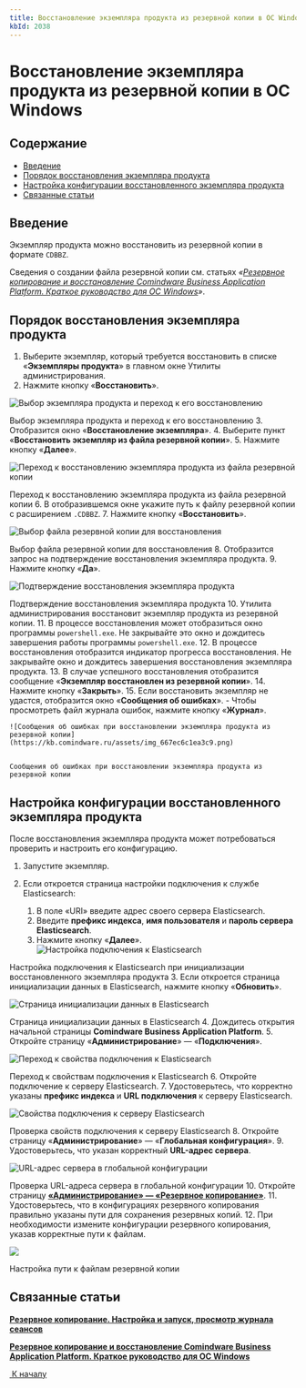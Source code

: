 ```yaml
---
title: Восстановление экземпляра продукта из резервной копии в ОС Windows
kbId: 2038
---
```


# Восстановление экземпляра продукта из резервной копии в ОС Windows

## Содержание

- [Введение](#mcetoc_1i1firri62)
- [Порядок восстановления экземпляра продукта](#mcetoc_1i1fikiqm0)
- [Настройка конфигурации восстановленного экземпляра продукта](#mcetoc_1i1fj3qee3)
- [Связанные статьи](#mcetoc_1i1fil2b31)

## Введение

Экземпляр продукта можно восстановить из резервной копии в формате `CDBBZ`.

Сведения о создании файла резервной копии см. статьях *«[Резервное копирование и восстановление Comindware Business Application Platform. Краткое руководство для ОС Windows](https://kb.comindware.ru/article.php?id=2101)»*.

## Порядок восстановления экземпляра продукта

1. Выберите экземпляр, который требуется восстановить в списке «**Экземпляры продукта**» в главном окне Утилиты администрирования.
2. Нажмите кнопку «**Восстановить**».

![Выбор экземпляра продукта и переход к его восстановлению](https://kb.comindware.ru/assets/img_667ec3011e2b3.png)

Выбор экземпляра продукта и переход к его восстановлению
3. Отобразится окно «**Восстановление экземпляра**».
4. Выберите пункт «**Восстановить экземпляр из файла резервной копии**».
5. Нажмите кнопку «**Далее**».

![Переход к восстановлению экземпляра продукта из файла резервной копии](https://kb.comindware.ru/assets/img_667ec594b626a.png)

Переход к восстановлению экземпляра продукта из файла резервной копии
6. В отобразившемся окне укажите путь к файлу резервной копии с расширением `.CDBBZ`.
7. Нажмите кнопку «**Восстановить**».

![Выбор файла резервной копии для восстановления](https://kb.comindware.ru/assets/img_667ec602a787b.png)

Выбор файла резервной копии для восстановления
8. Отобразится запрос на подтверждение восстановления экземпляра продукта.
9. Нажмите кнопку «**Да**».

![Подтверждение восстановления экземпляра продукта](https://kb.comindware.ru/assets/img_667ec66609299.png)

Подтверждение восстановления экземпляра продукта
10. Утилита администрирования восстановит экземпляр продукта из резервной копии.
11. В процессе восстановления может отобразиться окно программы `powershell.exe`. Не закрывайте это окно и дождитесь завершения работы программы `powershell.exe`.
12. В процессе восстановления отобразится индикатор прогресса восстановления. Не закрывайте окно и дождитесь завершения восстановления экземпляра продукта.
13. В случае успешного восстановления отобразится сообщение «**Экземпляр восстановлен из резервной копии**».
14. Нажмите кнопку «**Закрыть**».
15. Если восстановить экземпляр не удастся, отобразится окно «**Сообщения об ошибках**».
	- Чтобы просмотреть файл журнала ошибок, нажмите кнопку «**Журнал**».
	
	![Сообщения об ошибках при восстановлении экземпляра продукта из резервной копии](https://kb.comindware.ru/assets/img_667ec6c1ea3c9.png)
	
	
	Сообщения об ошибках при восстановлении экземпляра продукта из резервной копии

## Настройка конфигурации восстановленного экземпляра продукта

После восстановления экземпляра продукта может потребоваться проверить и настроить его конфигурацию.

1. Запустите экземпляр.
2. Если откроется страница настройки подключения к службе Elasticsearch:

	1. В поле «URI» введите адрес своего сервера Elasticsearch.
	2. Введите **префикс индекса**, **имя пользователя** и **пароль сервера Elasticsearch**.
	3. Нажмите кнопку «**Далее**».
![Настройка подключения к Elasticsearch](https://kb.comindware.ru/assets/Picture16.png)

Настройка подключения к Elasticsearch при инициализации восстановленного экземпляра продукта
3. Если откроется страница инициализации данных в Elasticsearch, нажмите кнопку «**Обновить**». 

![Страница инициализации данных в Elasticsearch](https://kb.comindware.ru/assets/Picture17.png)

Страница инициализации данных в Elasticsearch
4. Дождитесь открытия начальной страницы **Comindware Business Application Platform**.
5. Откройте страницу «**Администрирование**» — «**Подключения**».

![Переход к свойства подключения к Elasticsearch](https://kb.comindware.ru/assets/img_64d09fd6ec3ba.png)

Переход к свойствам подключения к Elasticsearch
6. Откройте подключение к серверу Elasticsearch.
7. Удостоверьтесь, что корректно указаны **префикс индекса** и **URL подключения** к серверу Elasticsearch.

![Свойства подключения к серверу Elasticsearch](https://kb.comindware.ru/assets/img_64d0a41fc5e0b.png)

Проверка свойств подключения к серверу Elasticsearch
8. Откройте страницу «**Администрирование**» — «**Глобальная конфигурация**».
9. Удостоверьтесь, что указан корректный **URL-адрес сервера**.

![URL-адрес сервера в глобальной конфигурации](https://kb.comindware.ru/assets/img_64d0a4feebc80.png)

Проверка URL-адреса сервера в глобальной конфигурации
10. Откройте страницу **[«Администрирование» — «Резервное копирование»](https://kb.comindware.ru/article.php?id=2190)**.
11. Удостоверьтесь, что в конфигурациях резервного копирования правильно указаны пути для сохранения резервных копий.
12. При необходимости измените конфигурации резервного копирования, указав корректные пути к файлам.

![](https://kb.comindware.ru/assets/img_6683f69f9922d.png)

Настройка пути к файлам резервной копии

## Связанные статьи

**[Резервное копирование. Настройка и запуск, просмотр журнала сеансов](https://kb.comindware.ru/article.php?id=2190)**

**[Резервное копирование и восстановление Comindware Business Application Platform. Краткое руководство для ОС Windows](https://kb.comindware.ru/article.php?id=2101)**

 [*‌* К началу](#) 

